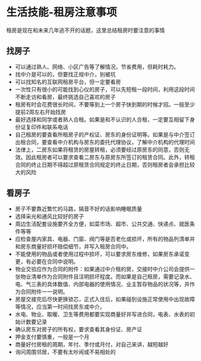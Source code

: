 # 生活技能-租房注意事项


租房是现在和未来几年逃不开的话题，这里总结租房时要注意的事情

## 找房子

- 可以通过熟人、网络、小区广告等了解情况，节省费用，但耗时耗力。
- 找中介是可以的，但要找正规中介，别被坑
- 可以找知名的互联网租房平台，但一定要看房
- 一次性只有很小的可能找到心仪的房子，可以先短租一段时间，利用这段时间不断走访和看房，最终挑选自己喜欢的房子
- 租房有时会花费很长时间，不要等到上一个房子快到期的时候才招。一般至少提前2周左右开始找房
- 最好选择和同学或者熟人合租。如果是和不认识的人合租，一定要互相留下身份证复印件和联系电话
- 自己租房的要查看所租房子的产权证、房东的身份证明等。如果是与中介签订出租合同，要查看中介机构与房东的委托代理协议，了解中介机构的代理时间
- 法律上，二房东如果将租赁的房屋转租，必须要经过原房东的同意，否则无效。因此租房者可以要求查看二房东与原房东所签订的租赁合同。此外，转租合同的终止日期不得超过原租赁合同规定的终止日期，否则租房者会承担比较大的风险

## 看房子

- 房子不要靠近繁忙的马路，隔音不好的话影响睡眠质量
- 选择采光和通风比较好的房子
- 周边生活配套设施要齐全方便，如菜市场、超市、公共交通、快递点、就医条件等等
- 应检查屋内家具、电器、门窗、阀门等是否老化或损坏，所有的物品列清单并和房东商量好损坏赔偿细节，并写入租房合同中。
- 不能使用的物品或者使用过程中损坏，可以要求房东维修，如果房东承诺变更，有必要在合同中说明。
- 物业交验应作为合同的附件：如果通过中介租的房，交接时中介公司会提供一张物业清单作为合同附件且注明损坏程度。而如果是自己租房，需要记录水、电、气三表的具体数值、内部电器的使用情况、业主暂存物品的状况等，并作为合同附件一一说明。
- 房屋交接完后尽快更换锁芯，正式入住后，如果碰到设施正常使用中出现故障等情况，应当第一时间找房东或中介。
- 水电、物业、取暖、卫生等费用都要实现商量好并写进合同，电表、水表的初始计数要记录
- 确认房东对房子的所有权，要求查看其身份证、房产证
- 押金支付要慎重，一般是一个月
- 商量好付房租的周期，年付、季付或月付，对自己来讲，越短越好
- 询问周围邻居，不要有太吵闹或不易相处的
